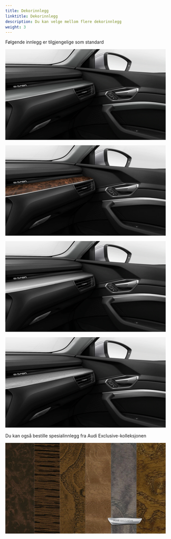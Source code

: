 ```yaml
---
title: Dekorinnlegg
linktitle: Dekorinnlegg
description: Du kan velge mellom flere dekorinnlegg
weight: 3
---
```


Følgende innlegg er tilgjengelige som standard

![Inlay](inlays_graphitegrey_1.png "Grafittgrå - standard")

![Inlay](inlay_valnut.png "Natruell valnøø option 5MG")

![Inlay](inlays_aluminium.png "Matt børstet aluminium option 5TG")

![Inlay](inlays_vulcangrey.jpg "Vulkangrå ask opsjon 5MB")

Du kan også bestille spesialinnlegg fra Audi Exclusive-kolleksjonen

![Inlays](inlay_audiexlusive.png "Audi exclusive collection dekorinnlegg")